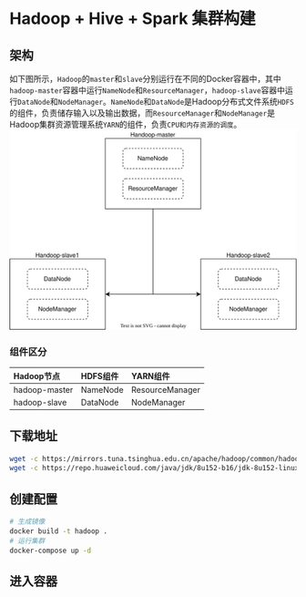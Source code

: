 # Hadoop + Hive + Spark 集群构建
## 架构
如下图所示，`Hadoop`的`master`和`slave`分别运行在不同的Docker容器中，其中`hadoop-master`容器中运行`NameNode`和`ResourceManager`，`hadoop-slave`容器中运行`DataNode`和`NodeManager`。`NameNode`和`DataNode`是Hadoop分布式文件系统`HDFS`的组件，负责储存输入以及输出数据，而`ResourceManager`和`NodeManager`是Hadoop集群资源管理系统`YARN`的组件，负责`CPU和内存资源的调度`。  
![hadoop](/images/hadoop.drawio.svg)  
  
### 组件区分
|Hadoop节点|HDFS组件|YARN组件|
|:----|:----|:----|
|hadoop-master|NameNode|ResourceManager|
|hadoop-slave|DataNode|NodeManager|

## 下载地址
```sh
wget -c https://mirrors.tuna.tsinghua.edu.cn/apache/hadoop/common/hadoop-3.3.1/hadoop-3.3.1.tar.gz
wget -c https://repo.huaweicloud.com/java/jdk/8u152-b16/jdk-8u152-linux-x64.tar.gz
```

## 创建配置
```sh
# 生成镜像
docker build -t hadoop .
# 运行集群
docker-compose up -d
```

## 进入容器
```sh

```
